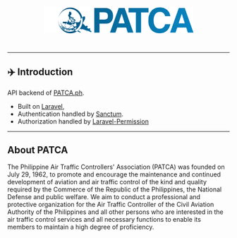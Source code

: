 <p style="text-align: center; margin: 40px 0;"><img src="./public/patca-logo.png" width="340"></p>

---
## ✈️ Introduction

API backend of [PATCA.ph](https://www.patca.ph). 
- Built on [Laravel](https://laravel.com/), 
- Authentication handled by [Sanctum](https://github.com/laravel/sanctum). 
- Authorization handled by [Laravel-Permission](https://github.com/spatie/laravel-permission)

---

## About PATCA

The Philippine Air Traffic Controllers' Association (PATCA) was founded on July 29, 1962, to promote and encourage the maintenance and continued development of aviation and air traffic control of the kind and quality required by the Commerce of the Republic of the Philippines, the National Defense and public welfare. We aim to conduct a professional and protective organization for the Air Traffic Controller of the Civil Aviation Authority of the Philippines and all other persons who are interested in the air traffic control services and all necessary functions to enable its members to maintain a high degree of proficiency.
